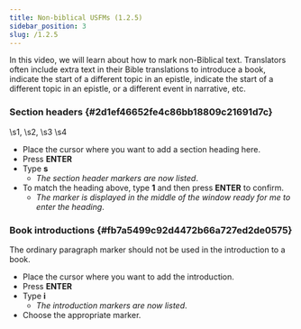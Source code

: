 ```yaml
---
title: Non-biblical USFMs (1.2.5)
sidebar_position: 3
slug: /1.2.5
---
```




In this video, we will learn about how to mark non-Biblical text. Translators often include extra text in their Bible translations to introduce a book, indicate the start of a different topic in an epistle, indicate the start of a different topic in an epistle, or a different event in narrative, etc.


### Section headers {#2d1ef46652fe4c86bb18809c21691d7c}


\s1, \s2, \s3 \s4

- Place the cursor where you want to add a section heading here.
- Press **ENTER**
- Type **s**
	- _The section header markers are now listed_.
- To match the heading above, type **1** and then press **ENTER** to confirm.
	- _The marker is displayed in the middle of the window ready for me to enter the heading_.

### Book introductions {#fb7a5499c92d4472b66a727ed2de0575}


The ordinary paragraph marker should not be used in the introduction to a book.

- Place the cursor where you want to add the introduction.
- Press **ENTER**
- Type **i**
	- _The introduction markers are now listed_.
- Choose the appropriate marker.

